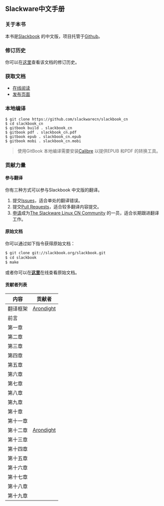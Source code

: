 ## Slackware中文手册

### 关于本书

本书是[Slackbook][ID_SLACKBOOK] 的中文版，项目托管于[Github][ID_GITHUB]。

### 修订历史

你可以在[这里][ID_CHANGES]查看该文档的修订历史。

### 获取文档

+ [在线阅读][ID_HTML]
+ [发布页面][ID_RELEASES]

### 本地编译

```shell
$ git clone https://github.com/slackwarecn/slackbook_cn
$ cd slackbook_cn
$ gitbook build . slackbook_cn
$ gitbook pdf . slackbook_cn.pdf
$ gitbook epub . slackbook_cn.epub
$ gitbook mobi . slackbook_cn.mobi
```

> 使用GitBook 本地编译需要安装[Calibre][ID_CALIBRE] 以提供EPUB 和PDF 的转换工具。

### 贡献力量

#### 参与翻译

你有三种方式可以参与Slackbook 中文版的翻译。

1. 提交[Issues][ID_ISSUES]，适合单处的翻译错误。
2. 提交[Pull Requests][ID_PULL_REQUESTS]，适合较多翻译内容提交。
3. [申请][ID_JOINUS]成为[The Slackware Linux CN Community][ID_SLACKWARECN] 的一员，适合长期跟进翻译工作。

#### 原始文档

你可以通过如下指令获得原始文档：

```bash
$ git clone git://slackbook.org/slackbook.git
$ cd slackbook
$ make
```

或者你可以在[**这里**](http://slackbook.org/beta)在线查看原始文档。

#### 贡献者列表

| 内容 | 贡献者 |
| --- | --- |
| 翻译框架 | [Arondight][ID_NAME_Arondight] |
| 前言 | |
| 第一章 | |
| 第二章 | |
| 第三章 | |
| 第四章 | |
| 第五章 | |
| 第六章 | |
| 第七章 | |
| 第八章 | |
| 第九章 | |
| 第十章 | |
| 第十一章 | |
| 第十二章 | [Arondight][ID_NAME_Arondight] |
| 第十三章 | |
| 第十四章 | |
| 第十五章 | |
| 第十六章 | |
| 第十七章 | |
| 第十八章 | |
| 第十九章 | |

[ID_GITHUB]: https://github.com/slackwarecn/slackbook_cn "访问项目主页"
[ID_SLACKWARECN]: https://github.com/slackwarecn "访问The Slackware Linux CN Community"
[ID_JOINUS]: http://slackwarecn.github.io/JoinUs "加入我们！"
[ID_SLACKBOOK]: http://slackbook.org "访问The Revised Slackware Book Project 主页"
[ID_ISSUES]: https://github.com/slackwarecn/slackbook_cn/issues "提交Issues"
[ID_PULL_REQUESTS]: https://github.com/slackwarecn/slackbook_cn/pulls "查看Pull requests"
[ID_CHANGES]: https://github.com/slackwarecn/slackbook_cn/blob/master/Changes.md "查看修订历史"
[ID_HTML]: https://www.gitbook.com/read/book/slackwarecn/slackbook_cn "阅读在线HTML"
[ID_EPUB]: https://www.gitbook.com/download/epub/book/slackwarecn/slackbook_cn "获取EPUB"
[ID_RELEASES]: https://github.com/slackwarecn/slackbook_cn/releases "查看已发布文档"
[ID_CALIBRE]: https://github.com/kovidgoyal/calibre/releases "点此获取Calibre"
[ID_NAME_Arondight]: https://github.com/Arondight

